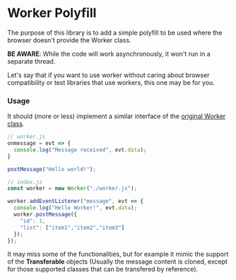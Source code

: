 # Worker Polyfill
The purpose of this library is to add a simple polyfill to be used where the browser doesn't provide the Worker class. 

**BE AWARE**: While the code will work asynchronously, it won't run in a separate thread.

Let's say that if you want to use worker without caring about browser compatibility or test libraries that use workers, this one may be for you.

### Usage
It should (more or less) implement a similar interface of the [original Worker class](https://developer.mozilla.org/en-US/docs/Web/API/Worker).
```javascript
// worker.js
onmessage = evt => {
  console.log("Message received", evt.data);
}

postMessage("Hello world!");
```
```javascript
// index.js
const worker = new Worker("./worker.js");

worker.addEventListener("message", evt => {
  console.log("Hello Worker!", evt.data);
  worker.postMessage({
    "id": 1,
    "list": ["item1","item2","item3"]
  });
});
```
It may miss some of the functionalities, but for example it mimic the support of the **Transferable** objects (Usually the message content is cloned, except for those supported classes that can be transfered by reference).
